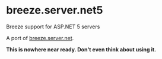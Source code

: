 breeze.server.net5
=================

Breeze support for ASP.NET 5 servers

A port of [breeze.server.net](https://github.com/Breeze/breeze.server.net).

**This is nowhere near ready. Don't even think about using it.** 
